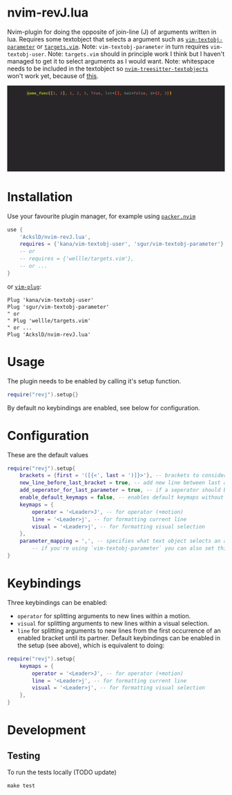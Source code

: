 # nvim-revJ.lua

Nvim-plugin for doing the opposite of join-line (J) of arguments written in lua.
Requires some textobject that selects a argument such as [`vim-textobj-parameter`](https://github.com/sgur/vim-textobj-parameter) or [`targets.vim`](https://github.com/wellle/targets.vim).
Note: `vim-textobj-parameter` in turn requires `vim-textobj-user`.
Note: `targets.vim` should in principle work I think but I haven't managed to get it to select arguments as I would want.
Note: whitespace needs to be included in the textobject so [`nvim-treesitter-textobjects`](https://github.com/nvim-treesitter/nvim-treesitter-textobjects) won't work yet, because of [this](https://github.com/nvim-treesitter/nvim-treesitter-textobjects/pull/23#issuecomment-805853884).

![](revj.gif)

# Installation

Use your favourite plugin manager, for example using [`packer.nvim`](https://github.com/wbthomason/packer.nvim)
```lua
use {
    'AckslD/nvim-revJ.lua',
    requires = {'kana/vim-textobj-user', 'sgur/vim-textobj-parameter'},
    -- or
    -- requires = {'wellle/targets.vim'},
    -- or ...
}
```
or [`vim-plug`](https://github.com/junegunn/vim-plug):
```vim
Plug 'kana/vim-textobj-user'
Plug 'sgur/vim-textobj-parameter'
" or
" Plug 'wellle/targets.vim'
" or ...
Plug 'AckslD/nvim-revJ.lua'
```

# Usage
The plugin needs to be enabled by calling it's setup function.
```lua
require("revj").setup{}
```
By default no keybindings are enabled, see below for configuration.

# Configuration
These are the default values
```lua
require("revj").setup{
    brackets = {first = '([{<', last = ')]}>'}, -- brackets to consider surrounding arguments
    new_line_before_last_bracket = true, -- add new line between last argument and last bracket (only if no last seperator)
    add_seperator_for_last_parameter = true, -- if a seperator should be added if not present after last parameter
    enable_default_keymaps = false, -- enables default keymaps without having to set them below
    keymaps = {
        operator = '<Leader>J', -- for operator (+motion)
        line = '<Leader>j', -- for formatting current line
        visual = '<Leader>j', -- for formatting visual selection
    },
    parameter_mapping = ',', -- specifies what text object selects an arguments (ie a, and i, by default)
        -- if you're using `vim-textobj-parameter` you can also set this to `vim.g.vim_textobj_parameter_mapping`
}
```

# Keybindings
Three keybindings can be enabled:
* `operator` for splitting arguments to new lines within a motion.
* `visual` for splitting arguments to new lines within a visual selection.
* `line` for splitting arguments to new lines from the first occurrence of an enabled bracket until its partner.
Default keybindings can be enabled in the setup (see above), which is equivalent to doing:
```lua
require("revj").setup{
    keymaps = {
        operator = '<Leader>J', -- for operator (+motion)
        line = '<Leader>j', -- for formatting current line
        visual = '<Leader>j', -- for formatting visual selection
    },
}
```

# Development
## Testing
To run the tests locally (TODO update)
```
make test
```
